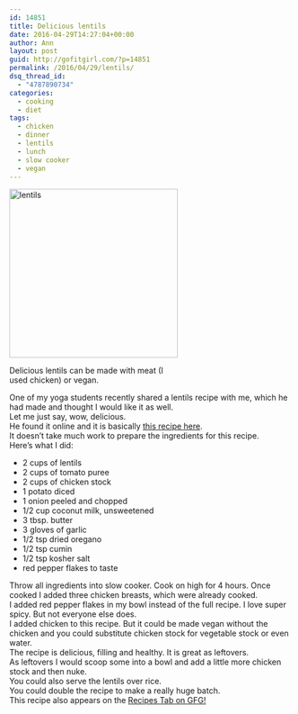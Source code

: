 ```yaml
---
id: 14851
title: Delicious lentils
date: 2016-04-29T14:27:04+00:00
author: Ann
layout: post
guid: http://gofitgirl.com/?p=14851
permalink: /2016/04/29/lentils/
dsq_thread_id:
  - "4787890734"
categories:
  - cooking
  - diet
tags:
  - chicken
  - dinner
  - lentils
  - lunch
  - slow cooker
  - vegan
---
```

<div id="attachment_14860" style="width: 310px" class="wp-caption alignleft">
  <a href="http://gofitgirl.com/recipes/lentils-2/" rel="attachment wp-att-14860"><img class="size-medium wp-image-14860" src="http://gofitgirl.com/wp-content/uploads/2014/09/lentils-300x300.jpg" alt="lentils" width="300" height="300" /></a>
  
  <p class="wp-caption-text">
    Delicious lentils can be made with meat (I used chicken) or vegan.
  </p>
</div>

  
One of my yoga students recently shared a lentils recipe with me, which he had made and thought I would like it as well.  
Let me just say, wow, delicious.  
He found it online and it is basically [this recipe here](http://peasandcrayons.com/2012/08/madras-lentils.html).  
It doesn&#8217;t take much work to prepare the ingredients for this recipe.  
Here&#8217;s what I did:

  * 2 cups of lentils
  * 2 cups of tomato puree
  * 2 cups of chicken stock
  * 1 potato diced
  * 1 onion peeled and chopped
  * 1/2 cup coconut milk, unsweetened
  * 3 tbsp. butter
  * 3 gloves of garlic
  * 1/2 tsp dried oregano
  * 1/2 tsp cumin
  * 1/2 tsp kosher salt
  * red pepper flakes to taste

Throw all ingredients into slow cooker. Cook on high for 4 hours. Once cooked I added three chicken breasts, which were already cooked.  
I added red pepper flakes in my bowl instead of the full recipe. I love super spicy. But not everyone else does.  
I added chicken to this recipe. But it could be made vegan without the chicken and you could substitute chicken stock for vegetable stock or even water.  
The recipe is delicious, filling and healthy. It is great as leftovers.  
As leftovers I would scoop some into a bowl and add a little more chicken stock and then nuke.  
You could also serve the lentils over rice.  
You could double the recipe to make a really huge batch.  
This recipe also appears on the [Recipes Tab on GFG!](http://gofitgirl.com/recipes/)